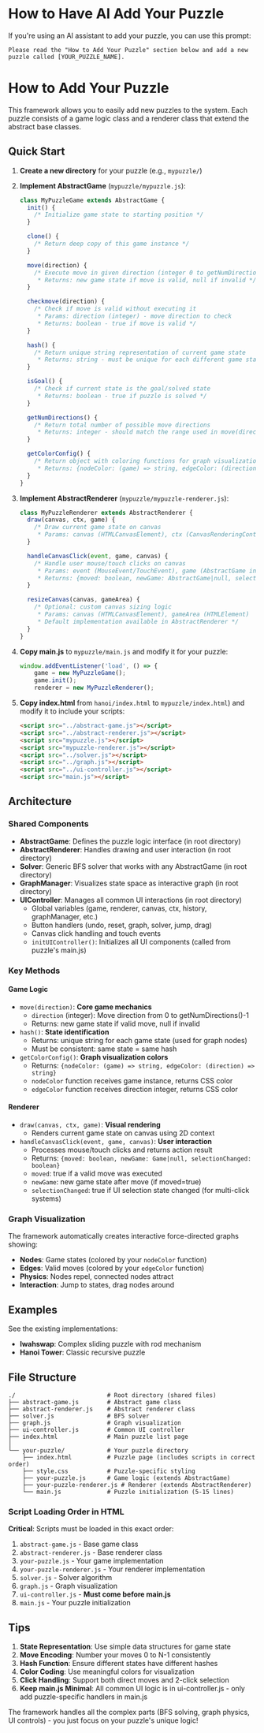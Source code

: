 # How to Have AI Add Your Puzzle

If you're using an AI assistant to add your puzzle, you can use this prompt:

```
Please read the "How to Add Your Puzzle" section below and add a new puzzle called [YOUR_PUZZLE_NAME].
```

# How to Add Your Puzzle

This framework allows you to easily add new puzzles to the system. Each puzzle consists of a game logic class and a renderer class that extend the abstract base classes.

## Quick Start

1. **Create a new directory** for your puzzle (e.g., `mypuzzle/`)

2. **Implement AbstractGame** (`mypuzzle/mypuzzle.js`):
   ```javascript
   class MyPuzzleGame extends AbstractGame {
     init() {
       /* Initialize game state to starting position */
     }

     clone() {
       /* Return deep copy of this game instance */
     }

     move(direction) {
       /* Execute move in given direction (integer 0 to getNumDirections()-1)
        * Returns: new game state if move is valid, null if invalid */
     }

     checkmove(direction) {
       /* Check if move is valid without executing it
        * Params: direction (integer) - move direction to check
        * Returns: boolean - true if move is valid */
     }

     hash() {
       /* Return unique string representation of current game state
        * Returns: string - must be unique for each different game state */
     }

     isGoal() {
       /* Check if current state is the goal/solved state
        * Returns: boolean - true if puzzle is solved */
     }

     getNumDirections() {
       /* Return total number of possible move directions
        * Returns: integer - should match the range used in move(direction) */
     }

     getColorConfig() {
       /* Return object with coloring functions for graph visualization
        * Returns: {nodeColor: (game) => string, edgeColor: (direction) => string} */
     }
   }
   ```

3. **Implement AbstractRenderer** (`mypuzzle/mypuzzle-renderer.js`):
   ```javascript
   class MyPuzzleRenderer extends AbstractRenderer {
     draw(canvas, ctx, game) {
       /* Draw current game state on canvas
        * Params: canvas (HTMLCanvasElement), ctx (CanvasRenderingContext2D), game (AbstractGame instance) */
     }

     handleCanvasClick(event, game, canvas) {
       /* Handle user mouse/touch clicks on canvas
        * Params: event (MouseEvent/TouchEvent), game (AbstractGame instance), canvas (HTMLCanvasElement)
        * Returns: {moved: boolean, newGame: AbstractGame|null, selectionChanged: boolean} */
     }

     resizeCanvas(canvas, gameArea) {
       /* Optional: custom canvas sizing logic
        * Params: canvas (HTMLCanvasElement), gameArea (HTMLElement)
        * Default implementation available in AbstractRenderer */
     }
   }
   ```

4. **Copy main.js** to `mypuzzle/main.js` and modify it for your puzzle:
   ```javascript
   window.addEventListener('load', () => {
       game = new MyPuzzleGame();
       game.init();
       renderer = new MyPuzzleRenderer();
   ```

5. **Copy index.html** from `hanoi/index.html` to `mypuzzle/index.html`) and modify it to include your scripts:
   ```html
   <script src="../abstract-game.js"></script>
   <script src="../abstract-renderer.js"></script>
   <script src="mypuzzle.js"></script>
   <script src="mypuzzle-renderer.js"></script>
   <script src="../solver.js"></script>
   <script src="../graph.js"></script>
   <script src="../ui-controller.js"></script>
   <script src="main.js"></script>
   ```

## Architecture

### Shared Components

- **AbstractGame**: Defines the puzzle logic interface (in root directory)
- **AbstractRenderer**: Handles drawing and user interaction (in root directory)
- **Solver**: Generic BFS solver that works with any AbstractGame (in root directory)
- **GraphManager**: Visualizes state space as interactive graph (in root directory)
- **UIController**: Manages all common UI interactions (in root directory)
  - Global variables (game, renderer, canvas, ctx, history, graphManager, etc.)
  - Button handlers (undo, reset, graph, solver, jump, drag)
  - Canvas click handling and touch events
  - `initUIController()`: Initializes all UI components (called from puzzle's main.js)

### Key Methods

#### Game Logic
- `move(direction)`: **Core game mechanics**
  - `direction` (integer): Move direction from 0 to getNumDirections()-1
  - Returns: new game state if valid move, null if invalid
- `hash()`: **State identification**
  - Returns: unique string for each game state (used for graph nodes)
  - Must be consistent: same state = same hash
- `getColorConfig()`: **Graph visualization colors**
  - Returns: `{nodeColor: (game) => string, edgeColor: (direction) => string}`
  - `nodeColor` function receives game instance, returns CSS color
  - `edgeColor` function receives direction integer, returns CSS color

#### Renderer
- `draw(canvas, ctx, game)`: **Visual rendering**
  - Renders current game state on canvas using 2D context
- `handleCanvasClick(event, game, canvas)`: **User interaction**
  - Processes mouse/touch clicks and returns action result
  - Returns: `{moved: boolean, newGame: Game|null, selectionChanged: boolean}`
  - `moved`: true if a valid move was executed
  - `newGame`: new game state after move (if moved=true)
  - `selectionChanged`: true if UI selection state changed (for multi-click systems)

### Graph Visualization

The framework automatically creates interactive force-directed graphs showing:
- **Nodes**: Game states (colored by your `nodeColor` function)
- **Edges**: Valid moves (colored by your `edgeColor` function)
- **Physics**: Nodes repel, connected nodes attract
- **Interaction**: Jump to states, drag nodes around

## Examples

See the existing implementations:
- **Iwahswap**: Complex sliding puzzle with rod mechanism
- **Hanoi Tower**: Classic recursive puzzle

## File Structure

```
./                          # Root directory (shared files)
├── abstract-game.js        # Abstract game class
├── abstract-renderer.js    # Abstract renderer class
├── solver.js               # BFS solver
├── graph.js                # Graph visualization
├── ui-controller.js        # Common UI controller
├── index.html              # Main puzzle list page
│
└── your-puzzle/            # Your puzzle directory
    ├── index.html          # Puzzle page (includes scripts in correct order)
    ├── style.css           # Puzzle-specific styling
    ├── your-puzzle.js      # Game logic (extends AbstractGame)
    ├── your-puzzle-renderer.js # Renderer (extends AbstractRenderer)
    └── main.js             # Puzzle initialization (5-15 lines)
```

### Script Loading Order in HTML

**Critical**: Scripts must be loaded in this exact order:
1. `abstract-game.js` - Base game class
2. `abstract-renderer.js` - Base renderer class
3. `your-puzzle.js` - Your game implementation
4. `your-puzzle-renderer.js` - Your renderer implementation
5. `solver.js` - Solver algorithm
6. `graph.js` - Graph visualization
7. `ui-controller.js` - **Must come before main.js**
8. `main.js` - Your puzzle initialization

## Tips

1. **State Representation**: Use simple data structures for game state
2. **Move Encoding**: Number your moves 0 to N-1 consistently
3. **Hash Function**: Ensure different states have different hashes
4. **Color Coding**: Use meaningful colors for visualization
5. **Click Handling**: Support both direct moves and 2-click selection
6. **Keep main.js Minimal**: All common UI logic is in ui-controller.js - only add puzzle-specific handlers in main.js

The framework handles all the complex parts (BFS solving, graph physics, UI controls) - you just focus on your puzzle's unique logic!
